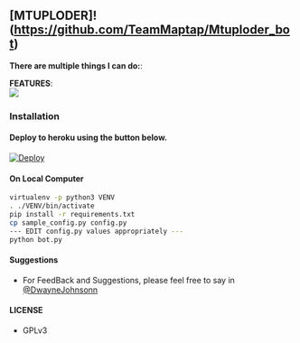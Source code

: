 ## [MTUPLODER]!(https://github.com/TeamMaptap/Mtuploder_bot) 


**There are multiple things I can do:**:

**FEATURES**:  
![​](https://1.bp.blogspot.com/-xDJioKOOYek/XPgRH0BK4bI/AAAAAAAABQc/MMQ9Y5OlWZYgw5ZSfuyJenUwU4qcrQpDACLcBGAs/s1600/IMG_20190606_002905_449.jpg)


### Installation
#### Deploy to heroku using the button below.
[![Deploy](https://www.herokucdn.com/deploy/button.svg)](https://heroku.com/deploy)

#### On Local Computer

```sh
virtualenv -p python3 VENV
. ./VENV/bin/activate
pip install -r requirements.txt
cp sample_config.py config.py
--- EDIT config.py values appropriately ---
python bot.py
```
#### Suggestions

- For FeedBack and Suggestions, please feel free to say in [@DwayneJohnsonn](https://t.me/DwayneJohnsonn)

#### LICENSE
- GPLv3


